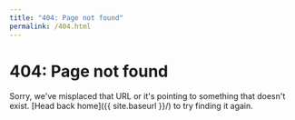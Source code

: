```yaml
---
title: "404: Page not found"
permalink: /404.html
---
```


# 404: Page not found
Sorry, we've misplaced that URL or it's pointing to something that doesn't exist. [Head back home]({{ site.baseurl }}/) to try finding it again.
